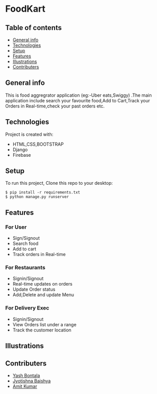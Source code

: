 # FoodKart

## Table of contents
* [General info](#general-info)
* [Technologies](#technologies)
* [Setup](#setup)
* [Features](#features)
* [Illustrations](#illustrations)
* [Contributers](#contributers)

## General info
This is food aggregrator application (eg:-Uber eats,Swiggy) .The main application include search your favourite food,Add to Cart,Track your Orders in Real-time,check your past orders etc. 

## Technologies
Project is created with:
* HTML,CSS,BOOTSTRAP
* Django
* Firebase

## Setup
To run this project, Clone this repo to your desktop:

```
$ pip install -r requirements.txt
$ python manage.py runserver
```

## Features
### For User
- Sign/Signout
- Search food
- Add to cart
- Track orders in Real-time
### For Restaurants
- Signin/Signout
- Real-time updates on orders
- Update Order status
- Add,Delete and update Menu
### For Delivery Exec
- Signin/Signout
- View Orders list under a range
- Track the customer location

## Illustrations


## Contributers

- [Yash Bontala](https://github.com/Yashbontala)
- [Jyotishna Baishya](https://github.com/JyotishnaBaishya)
- [Amit Kumar](https://github.com/amit295-cse)
